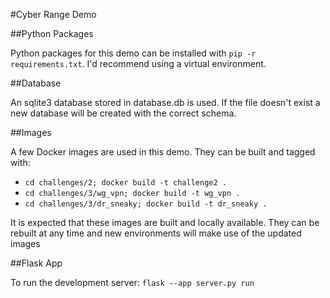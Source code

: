 #Cyber Range Demo

##Python Packages

Python packages for this demo can be installed with `pip -r requirements.txt`.
I'd recommend using a virtual environment.

##Database

An sqlite3 database stored in database.db is used.
If the file doesn't exist a new database will be created with the correct schema.

##Images

A few Docker images are used in this demo.
They can be built and tagged with:

* `cd challenges/2; docker build -t challenge2 .`
* `cd challenges/3/wg_vpn; docker build -t wg_vpn .`
* `cd challenges/3/dr_sneaky; docker build -t dr_sneaky .`

It is expected that these images are built and locally available.
They can be rebuilt at any time and new environments will make use of the updated images

##Flask App

To run the development server: `flask --app server.py run`
